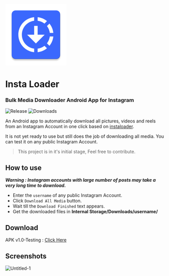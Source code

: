 ![Icon](https://github.com/AzeemIdrisi/InstaLoader-App/blob/main/app/src/main/res/mipmap-xxxhdpi/ic_launcher.png)

# Insta Loader
### Bulk Media Downloader Android App for Instagram

![Release](https://img.shields.io/github/v/release/AzeemIdrisi/InstaLoader-App)
![Downloads](https://img.shields.io/github/downloads/AzeemIdrisi/InstaLoader-App/total)

An Android app to automatically download all pictures, videos and reels from an Instagram Account in one click based on [instaloader](https://github.com/instaloader/instaloader).


It is not yet ready to use but still does the job of downloading all media.
You can test it on any public Instagram Account.


> This project is in it's initial stage, Feel free to contribute.


## How to use

***Warning : Instagram accounts with large number of posts may take a very long time to download.***
* Enter the `username` of any public Instagram Account.
* Click `Download All Media` button.
* Wait till the `Download Finished` text appears.
* Get the downloaded files in **Internal Storage/Downloads/username/**

## Download
APK v1.0-Testing : [Click Here](https://github.com/AzeemIdrisi/InstaLoader-App/releases/download/v1.0/InstaLoader-v1.0-release.apk)
## Screenshots
![Untitled-1](https://user-images.githubusercontent.com/112647789/235360807-e6088034-7e9e-4a74-824d-f8b7a4f66fce.png)
